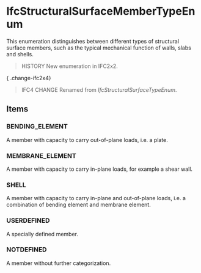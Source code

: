 # IfcStructuralSurfaceMemberTypeEnum

This enumeration distinguishes between different types of structural surface members, such as the typical mechanical function of walls, slabs and shells.<!-- end of definition -->

> HISTORY  New enumeration in IFC2x2.

{ .change-ifc2x4}
> IFC4 CHANGE  Renamed from _IfcStructuralSurfaceTypeEnum_.

## Items

### BENDING_ELEMENT
A member with capacity to carry out-of-plane loads, i.e. a plate.

### MEMBRANE_ELEMENT
A member with capacity to carry in-plane loads, for example a shear wall.

### SHELL
A member with capacity to carry in-plane and out-of-plane loads, i.e. a combination of bending element and membrane element.

### USERDEFINED
A specially defined member.

### NOTDEFINED
A member without further categorization.
